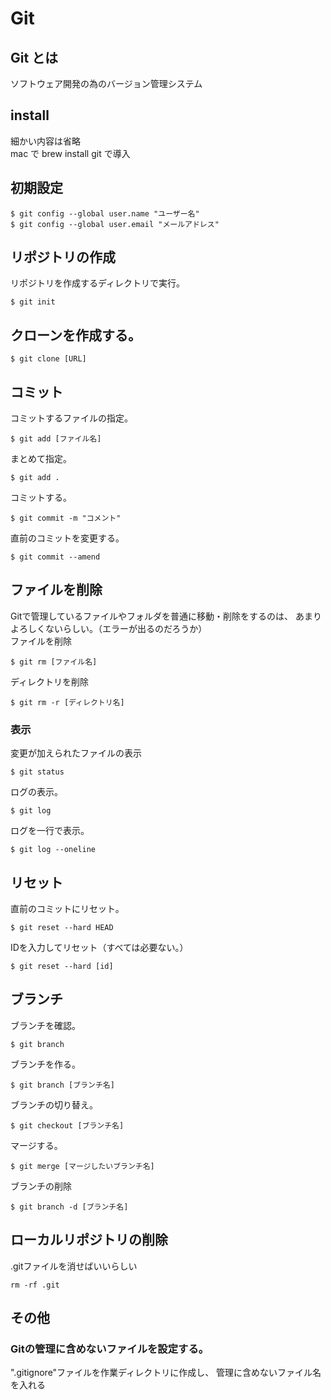 # Git
## Git とは
  ソフトウェア開発の為のバージョン管理システム

## install
  細かい内容は省略  
  mac で brew install git で導入

## 初期設定
  ```
  $ git config --global user.name "ユーザー名"
  $ git config --global user.email "メールアドレス"
  ```

## リポジトリの作成
  リポジトリを作成するディレクトリで実行。
  ```
  $ git init
  ```

## クローンを作成する。
  ```
  $ git clone [URL]
  ```

## コミット
  コミットするファイルの指定。
  ```
  $ git add [ファイル名]
  ```
  まとめて指定。
  ```
  $ git add .
  ```
  コミットする。
  ```
  $ git commit -m "コメント"
  ```
  直前のコミットを変更する。
  ```
  $ git commit --amend
  ```

## ファイルを削除
  Gitで管理しているファイルやフォルダを普通に移動・削除をするのは、
  あまりよろしくないらしい。（エラーが出るのだろうか）  
  ファイルを削除
  ```
  $ git rm [ファイル名]
  ```
  ディレクトリを削除
  ```
  $ git rm -r [ディレクトリ名]
  ```
  ### 表示
  変更が加えられたファイルの表示
  ```
  $ git status
  ```
  ログの表示。
  ```
  $ git log
  ```
  ログを一行で表示。
  ```
  $ git log --oneline
  ```

## リセット
  直前のコミットにリセット。
  ```
  $ git reset --hard HEAD
  ```
  IDを入力してリセット（すべては必要ない。）
  ```
  $ git reset --hard [id]
  ```

## ブランチ
  ブランチを確認。
  ```
  $ git branch
  ```
  ブランチを作る。
  ```
  $ git branch [ブランチ名]
  ```
  ブランチの切り替え。
  ```
  $ git checkout [ブランチ名]
  ```
  マージする。
  ```
  $ git merge [マージしたいブランチ名]
  ```
  ブランチの削除
  ```
  $ git branch -d [ブランチ名]
  ```

## ローカルリポジトリの削除
  .gitファイルを消せばいいらしい
  ```
  rm -rf .git
  ```

## その他
### Gitの管理に含めないファイルを設定する。
  ".gitignore"ファイルを作業ディレクトリに作成し、
  管理に含めないファイル名を入れる
